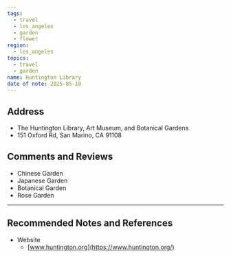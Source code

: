 ```yaml
---
tags:
  - travel
  - los_angeles
  - garden
  - flower
region:
  - los_angeles
topics:
  - travel
  - garden
name: Huntington Library
date of note: 2025-05-10
---
```


## Address

- The Huntington Library, Art Museum, and Botanical Gardens
- 151 Oxford Rd, San Marino, CA 91108


## Comments and Reviews

- Chinese Garden
- Japanese Garden
- Botanical Garden
- Rose Garden




-----------
##  Recommended Notes and References

- Website
	- [www.huntington.org](https://www.huntington.org/)